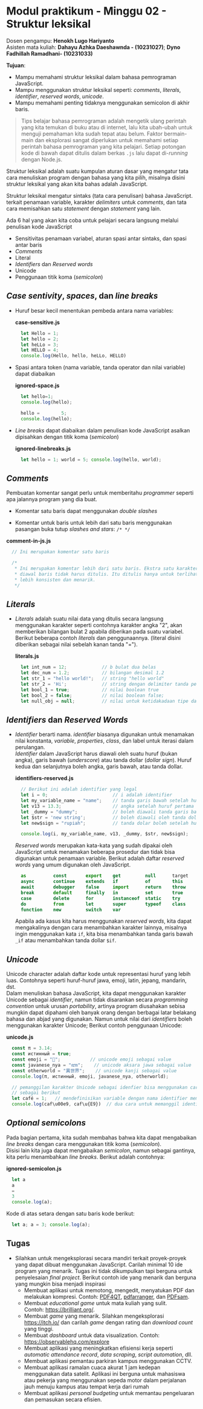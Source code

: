 # Modul praktikum - Minggu 02 - Struktur leksikal

Dosen pengampu: **Henokh Lugo Hariyanto**  
Asisten mata kuliah: **Dahayu Azhka Daeshawnda - (10231027)**; **Dyno Fadhillah Ramadhani- (10231033)**

**Tujuan**: 
- Mampu memahami struktur leksikal dalam bahasa pemrograman JavaScript.
- Mampu menggunakan struktur leksikal seperti: *comments*, *literals*,
  *identifier*, *reserved words*, *unicode*.
- Mampu memahami penting tidaknya menggunakan semicolon di akhir baris.

> Tips belajar bahasa pemrograman adalah mengetik ulang perintah yang kita 
> temukan di buku atau di internet, lalu kita ubah-ubah untuk menguji pemahaman
> kita sudah tepat atau belum. Faktor bermain-main dan eksplorasi sangat 
> diperlukan untuk memahami setiap perintah bahasa pemrograman yang kita pelajari.
> Setiap potongan kode di bawah dapat ditulis dalam berkas `.js` lalu
> dapat di-*running* dengan Node.js.

Struktur leksikal adalah suatu kumpulan aturan dasar yang mengatur tata cara 
menuliskan program dengan bahasa yang kita pilih, misalnya disini
struktur leksikal yang akan kita bahas adalah JavaScript.  

Struktur leksikal mengatur sintaks (tata cara penulisan) bahasa JavaScript.
terkait penamaan variable, karakter *delimiters* untuk *comments*, 
dan tata cara memisahkan satu *statement* dengan *statement* yang lain.

Ada 6 hal yang akan kita coba untuk pelajari secara langsung melalui penulisan
kode JavaScript

- Sensitivitas penamaan variabel, aturan spasi antar sintaks, dan spasi 
  antar baris
- *Comments*
- Literal
- *Identifiers* dan *Reserved words*
- Unicode
- Penggunaan titik koma (*semicolon*)

## *Case sentivity*, *spaces*, dan *line breaks*

- Huruf besar kecil menentukan pembeda antara nama variables:    

  **case-sensitive.js**
  ```js
    let Hello = 1;
    let hello = 2;
    let heLLo = 3;
    let HELLO = 4;
    console.log(Hello, hello, heLLo, HELLO)
  ```

- Spasi antara token (nama variable, tanda operator dan nilai variable)
  dapat diabaikan   

  **ignored-space.js**
  ```js
    let hello=1;
    console.log(hello);

    hello =        5;
    console.log(hello);
  ```

- *Line breaks* dapat diabaikan dalam penulisan kode JavaScript asalkan
  dipisahkan dengan titik koma (*semicolon*)    

  **ignored-linebreaks.js**
  ```js
    let hello = 1; world = 5; console.log(hello, world);
  ```

## *Comments*

Pembuatan komentar sangat perlu untuk memberitahu *programmer* seperti apa
jalannya program yang dia buat.

- Komentar satu baris dapat menggunakan *double slashes*

- Komentar untuk baris untuk lebih dari satu baris menggunakan 
  pasangan buka tutup *slashes and stars*: `/* */`

**comment-in-js.js**
  ```js
    // Ini merupakan komentar satu baris

    /*
     * Ini merupakan komentar lebih dari satu baris. Ekstra satu karakter *
     * diawal baris tidak harus ditulis. Itu ditulis hanya untuk terlihat
     * lebih konsisten dan menarik.
     */
  ```

## *Literals*
- *Literals* adalah suatu nilai data yang ditulis secara langsung menggunakan 
   karakter seperti contohnya karakter angka "2", akan memberikan bilangan bulat
   2 apabila diberikan pada suatu variabel. Berikut beberapa contoh *literals*
   dan penggunaannya. (literal disini diberikan sebagai nilai sebelah
   kanan tanda "=").    

  **literals.js**
  ```js
    let int_num = 12;             // b bulat dua belas
    let dec_num = 1.2;            // bilangan desimal 1.2
    let str_1 = "hello world!";   // string "hello world"
    let str_2 = 'Hi';             // string dengan delimiter tanda petik satu 
    let bool_1 = true;            // nilai boolean true
    let bool_2 = false;           // nilai boolean false;
    let null_obj = null;          // nilai untuk ketidakadaan tipe data objek
  ```

## *Identifiers* dan *Reserved Words*
- *Identifier* berarti nama. *identifier* biasanya 
  digunakan untuk menamakan nilai  konstanta, *variable*, *properties*, 
  *class*, dan label untuk iterasi dalam perulangan.   
  *Identifier* dalam JavaScript harus diawali oleh suatu huruf (bukan angka),
  garis bawah (*underscore*) atau tanda dollar (*dollar sign*).
  Huruf kedua dan selanjutnya boleh angka, garis bawah, atau tanda dollar.   

  **identifiers-reserved.js**
  ```js
    // Berikut ini adalah identifier yang legal
    let i = 0;                        // i adalah identifier
    let my_variable_name = "name";    // tanda garis bawah setelah huruf pertama
    let v13 = 13.3;                   // angka setelah huruf pertama
    let _dummy = "dummy";             // boleh diawali tanda garis bawah
    let $str = 'new string';          // boleh diawali oleh tanda dollar
    let new$sign = "rupiah";          // tanda dolar boleh setelah huruf pertama

    console.log(i, my_variable_name, v13, _dummy, $str, new$sign);
  ```

  *Reserved words* merupakan kata-kata yang sudah dipakai oleh JavaScript
  untuk menamakan beberapa prosedur dan tidak bisa digunakan untuk 
  penamaan variable. Berikut adalah daftar *reserved words* yang umum digunakan
  oleh JavaScript.
  ```js
    as          const       export    get         null      target      void
    async       continue    extends   if          of        this        while
    await       debugger    false     import      return    throw       with
    break       default     finally   in          set       true        yield
    case        delete      for       instanceof  static    try         catch
    do          from        let       super       typeof    class       else
    function    new         switch    var
  ```

  Apabila ada kasus kita harus menggunakan *reserved words*, kita dapat
  mengakalinya dengan cara menambahkan karakter lainnya, 
  misalnya ingin menggunakan kata `if`, kita bisa menambahkan tanda
  garis bawah `_if` atau menambahkan tanda dollar `$if`.


## *Unicode*
Unicode character adalah daftar kode untuk representasi huruf yang lebih luas. Contohnya seperti huruf-huruf jawa, emoji, latin, jepang, mandarin, dst.   
Dalam menuliskan bahasa JavaScript, kita dapat menggunakan karakter Unicode 
sebagai *identifier*, 
namun tidak disarankan secara *programming convention* untuk urusan _portability_,
artinya program diusahakan sebisa mungkin dapat dipahami oleh banyak orang
dengan berbagai latar belakang bahasa dan abjad yang digunakan. 
Namun untuk nilai dari *identifiers* boleh menggunakan karakter Unicode;
Berikut contoh penggunaan Unicode:      

**unicode.js**
```js
  const π = 3.14;
  const истинный = true;
  const emoji = "🤯";           // unicode emoji sebagai value
  const javanese_nya = "ꦚ";    // unicode aksara jawa sebagai value
  const otherworld = "異世界";    // unicode kanji sebagai value
  console.log(π, истинный, emoji, javanese_nya, otherworld);

  // pemanggilan karakter Unicode sebagai idenfier bisa menggunakan cara
  // sebagai berikut
  let café = 1;   // mendefinisikan variable dengan nama identifier memuat unicode
  console.log(caf\u00e9, caf\u{E9})  // dua cara untuk memanggil identifier café"
```

## *Optional semicolons*
Pada bagian pertama, kita sudah membahas bahwa kita dapat mengabaikan
*line breaks* dengan cara menggunakan titik koma (*semicolon*).  
Disisi lain kita juga dapat mengabaikan *semicolon*, 
namun sebagai gantinya, kita perlu menambahkan *line breaks*. Berikut adalah 
contohnya:

**ignored-semicolon.js**
```js
  let a
  a
  =
  3
  console.log(a);
```

Kode di atas setara dengan satu baris kode berikut: 
```js
  let a; a = 3; console.log(a);
```


## Tugas
- Silahkan untuk mengeksplorasi secara mandiri terkait proyek-proyek yang
  dapat dibuat menggunakan JavaScript. Carilah minimal 10 ide program yang
  menarik. Tugas ini tidak dikumpulkan tapi berguna untuk penyelesaian
  _final project_. Berikut contoh ide yang menarik dan berguna yang
  mungkin bisa menjadi inspirasi
  - Membuat aplikasi untuk memotong, mengedit, menyatukan PDF dan melakukan
    kompresi. Contoh: [PDF4QT](https://jakubmelka.github.io/), 
    [pdfarranger](https://github.com/pdfarranger/pdfarranger), dan
    [PDFsam](https://pdfsam.org/download-pdfsam-basic/).
  - Membuat _educational game_ untuk mata kuliah yang sulit.  
    Contoh: https://brilliant.org/.
  - Membuat _game_ yang menarik. Silahkan mengeksplorasi https://itch.io/
    dan carilah _game_ dengan rating dan _download count_ yang tinggi.
  - Membuat _dashboard_ untuk data visualization. 
    Contoh: https://observablehq.com/explore
  - Membuat aplikasi yang meningkatkan efisiensi kerja seperti 
    _automatic attendance record_, _data scraping_, _script automation_, dll.
  - Membuat aplikasi pemantau parkiran kampus menggunakan CCTV.
  - Membuat aplikasi ramalan cuaca akurat 1 jam kedepan menggunakan data satelit. 
    Aplikasi ini berguna untuk mahasiswa atau pekerja yang menggunakan
    sepeda motor dalam perjalanan jauh menuju kampus atau tempat kerja dari rumah
  - Membuat aplikasi _personal budgeting_ untuk memantau pengeluaran
    dan pemasukan secara efisien. 


  
  
  